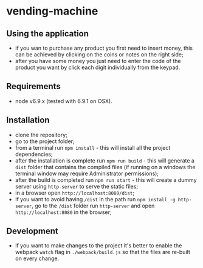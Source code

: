 # vending-machine

## Using the application
- if you wan to purchase any product you first need to insert money, this can be achieved by clicking on the coins or notes on the right side;
- after you have some money you just need to enter the code of the product you want by click each digit individually from the keypad.

## Requirements
- node v6.9.x (tested with 6.9.1 on OSX).

## Installation
- clone the repository;
- go to the project folder;
- from a terminal run `npm install` - this will install all the project dependencies;
- after the installation is complete run `npm run build` - this will generate a `dist` folder that contains the compiled files (if running on a windows the terminal window may require Administrator permissions);
- after the build is completed run `npm run start` - this will create a dummy server using `http-server` to serve the static files;
- in a browser open `http://localhost:8080/dist`;
- if you want to avoid having `/dist` in the path run `npm install -g http-server`, go to the `/dist` folder run `http-server` and open `http://localhost:8080` in the browser;

## Development
- if you want to make changes to the project it's better to enable the webpack `watch` flag in `./webpack/build.js` so that the files are re-built on every change.

